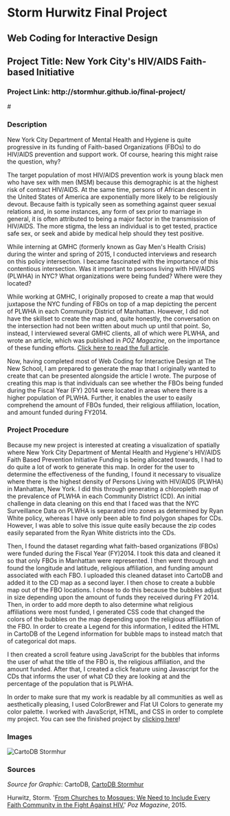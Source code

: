 <h1> Storm Hurwitz Final Project </h1>
<h2> Web Coding for Interactive Design </h2>
<h2> Project Title: New York City's HIV/AIDS Faith-based Initiative </h2>

<h3>Project Link: http://stormhur.github.io/final-project/ </h3>
#<h3> Description </h3> 

New York City Department of Mental Health and Hygiene is quite progressive in its funding of Faith-based Organizations (FBOs) to do HIV/AIDS prevention and support work. Of course, hearing this might raise the question, why?

The target population of most HIV/AIDS prevention work is young black men who have sex with men (MSM) because this demographic is at the highest risk of contract HIV/AIDS. At the same time, persons of African descent in the United States of America are exponentially more likely to be religiously devout. Because faith is typically seen as something against queer sexual relations and, in some instances, any form of sex prior to marriage in general, it is often attributed to being a major factor in the transmission of HIV/AIDS. The more stigma, the less an individual is to get tested, practice safe sex, or seek and abide by medical help should they test positive. 

While interning at GMHC (formerly known as Gay Men's Health Crisis) during the winter and spring of 2015, I conducted interviews and research on this policy intersection. I became fascinated with the importance of this contentious intersection. Was it important to persons living with HIV/AIDS (PLWHA) in NYC? What organizations were being funded? Where were they located?

While working at GMHC, I originally proposed to create a map that would juxtapose the NYC funding of FBOs on top of a map depicting the percent of PLWHA in each Community District of Manhattan. However, I did not have the skillset to create the map and, quite honestly, the conversation on the intersection had not been written about much up until that point. So, instead, I interviewed several GMHC clients, all of which were PLWHA, and wrote an article, which was published in *POZ Magazine*, on the importance of these funding efforts. [Click here to read the full article](http://www.poz.com/articles/faith_based_communities_2959_27430.shtml). 

Now, having completed most of Web Coding for Interactive Design at The New School, I am prepared to generate the map that I originally wanted to create that can be presented alongside the article I wrote. The purpose of creating this map is that individuals can see whether the FBOs being funded during the Fiscal Year (FY) 2014 were located in areas where there is a higher population of PLWHA. Further, it enables the user to easily comprehend the amount of FBOs funded, their religious affiliation, location, and amount funded during FY2014. 
<br>
<h3> Project Procedure </h3>
Because my new project is interested at creating a visualization of spatially where New York City Department of Mental Health and Hygiene's HIV/AIDS Faith Based Prevention Initiative Funding is being allocated towards, I had to do quite a lot of work to generate this map. In order for the user to determine the effectiveness of the funding, I found it necessary to visualize where there is the highest density of Persons Living with HIV/AIDS (PLWHA) in Manhattan, New York. I did this through generating a chloropleth map of the prevalence of PLWHA in each Community District (CD). An initial challenge in data cleaning on this end that I faced was that the NYC Surveillance Data on PLWHA is separated into zones as determined by Ryan White policy, whereas I have only been able to find polygon shapes for CDs. However, I was able to solve this issue quite easily because the zip codes easily separated from the Ryan White districts into the CDs.

Then, I found the dataset regarding what faith-based organizations (FBOs) were funded during the Fiscal Year (FY)2014. I took this data and cleaned it so that only FBOs in Manhattan were represented. I then went through and found the longitude and latitude, religious affiliation, and funding amount associated with each FBO. I uploaded this cleaned dataset into CartoDB and added it to the CD map as a second layer. I then chose to create a bubble map out of the FBO locations. I chose to do this because the bubbles adjust in size depending upon the amount of funds they received during FY 2014. Then, in order to add more depth to also determine what religious affiliations were most funded, I generated CSS code that changed the colors of the bubbles on the map depending upon the religious affiliation of the FBO. In order to create a Legend for this information, I edited the HTML in CartoDB of the Legend information for bubble maps to instead match that of categorical dot maps.

I then created a scroll feature using JavaScript for the bubbles that informs the user of what the title of the FBO is, the religious affiliation, and the amount funded. After that, I created a click feature using Javascript for the CDs that informs the user of what CD they are looking at and the percentage of the population that is PLWHA.

In order to make sure that my work is readable by all communities as well as aesthetically pleasing, I used ColorBrewer and Flat UI Colors to generate my color palette. I worked with JavaScript, HTML, and CSS in order to complete my project. You can see the finished project by [clicking here](http://bit.ly/1WNEBdg)!
<br>
<h3> Images </h3>

![CartoDB Stormhur](http://i.imgur.com/rKsUHXj.png)
<br>
<h3> Sources </h3>

*Source for Graphic*: CartoDB, [CartoDB Stormhur](http://bit.ly/1WNEBdg)

Hurwitz, Storm. '[From Churches to Mosques: We Need to Include Every Faith Community in the Fight Against HIV.](http://www.poz.com/articles/faith_based_communities_2959_27430.shtml)' *Poz Magazine*, 2015. 



 



